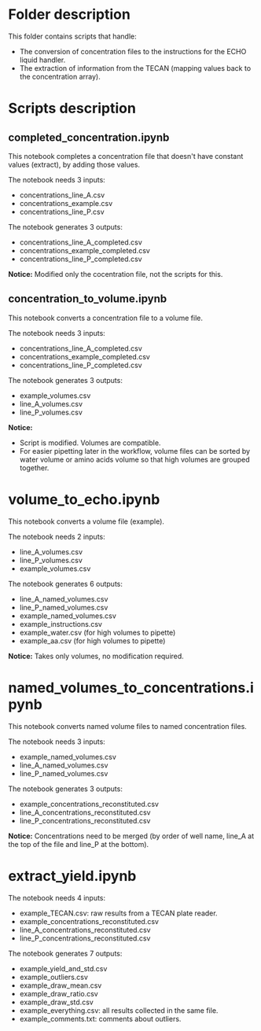 # Folder description

This folder contains scripts that handle:  
* The conversion of concentration files to the instructions for the ECHO liquid handler.
* The extraction of information from the TECAN (mapping values back to the concentration array).

# Scripts description

## completed_concentration.ipynb

This notebook completes a concentration file that doesn't have constant values (extract), by adding those values.

The notebook needs 3 inputs:  
* concentrations_line_A.csv
* concentrations_example.csv
* concentrations_line_P.csv

The notebook generates 3 outputs:  
* concentrations_line_A_completed.csv
* concentrations_example_completed.csv
* concentrations_line_P_completed.csv
 
**Notice:** Modified only the cocentration file, not the scripts for this.

## concentration_to_volume.ipynb

This notebook converts a concentration file to a volume file.

The notebook needs 3 inputs:  
* concentrations_line_A_completed.csv
* concentrations_example_completed.csv
* concentrations_line_P_completed.csv

The notebook generates 3 outputs:  
* example_volumes.csv
* line_A_volumes.csv
* line_P_volumes.csv

**Notice:**  
* Script is modified. Volumes are compatible.
* For easier pipetting later in the workflow, volume files can be sorted by water volume or amino acids volume so that high volumes are grouped together.

# volume_to_echo.ipynb

This notebook converts a volume file (example).

The notebook needs 2 inputs:
* line_A_volumes.csv
* line_P_volumes.csv
* example_volumes.csv

The notebook generates 6 outputs:  
* line_A_named_volumes.csv
* line_P_named_volumes.csv
* example_named_volumes.csv
* example_instructions.csv
* example_water.csv (for high volumes to pipette)
* example_aa.csv (for high volumes to pipette)

**Notice:** Takes only volumes, no modification required.

# named_volumes_to_concentrations.ipynb

This notebook converts named volume files to named concentration files. 

The notebook needs 3 inputs:  
* example_named_volumes.csv
* line_A_named_volumes.csv
* line_P_named_volumes.csv

The notebook generates 3 outputs:  
* example_concentrations_reconstituted.csv
* line_A_concentrations_reconstituted.csv
* line_P_concentrations_reconstituted.csv

**Notice:** Concentrations need to be merged (by order of well name, line_A at the top of the file and line_P at the bottom).

# extract_yield.ipynb

The notebook needs 4 inputs:  
* example_TECAN.csv: raw results from a TECAN plate reader.
* example_concentrations_reconstituted.csv
* line_A_concentrations_reconstituted.csv
* line_P_concentrations_reconstituted.csv

The notebook generates 7 outputs:  
* example_yield_and_std.csv
* example_outliers.csv
* example_draw_mean.csv
* example_draw_ratio.csv
* example_draw_std.csv
* example_everything.csv: all results collected in the same file.
* example_comments.txt: comments about outliers.

